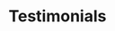 ---
title: Testimonials
search_engine_optimization:
    title_tag: Testimonials | Fava Advisory
    meta_description:
testimonials:
    review: []
---